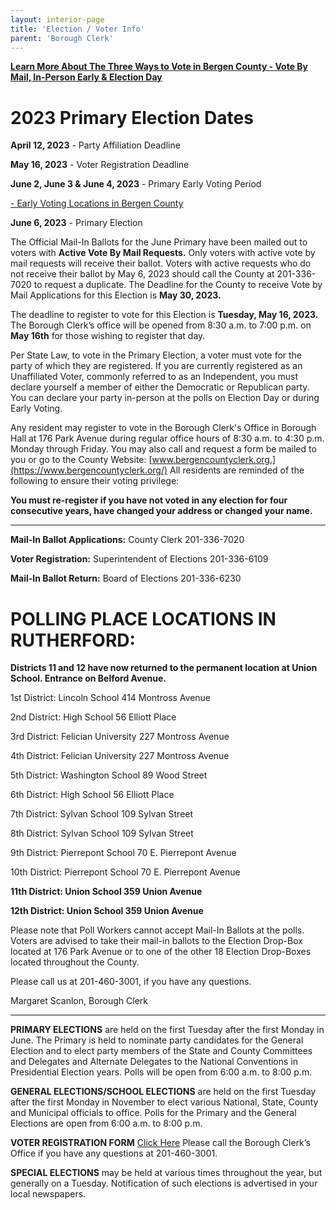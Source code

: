 ```yaml
---
layout: interior-page
title: 'Election / Voter Info'
parent: 'Borough Clerk'
---
```


[**Learn More About The Three Ways to Vote in Bergen County - Vote By Mail, In-Person Early & Election Day**](https://nj.gov/state/elections/vote-how-to.shtml)

# 2023 Primary Election Dates

**April 12, 2023** - Party Affiliation Deadline

**May 16, 2023** - Voter Registration Deadline

**June 2, June 3 & June 4, 2023** - Primary Early Voting Period

[- Early Voting Locations in Bergen County](https://www.bergencountyclerk.org/Services/77)

**June 6, 2023** - Primary Election

The Official Mail-In Ballots for the June Primary have been mailed out to voters with **Active Vote By Mail Requests.** Only voters with active vote by mail requests will receive their ballot. Voters with active requests who do not receive their ballot by May 6, 2023 should call the County at 201-336-7020 to request a duplicate. The Deadline for the County to receive Vote by Mail Applications for this Election is **May 30, 2023.**

The deadline to register to vote for this Election is **Tuesday, May 16, 2023.** The Borough Clerk’s office will be opened from 8:30 a.m. to 7:00 p.m. on **May 16th** for those wishing to register that day.

Per State Law, to vote in the Primary Election, a voter must vote for the party of which they are registered. If you are currently registered as an Unaffiliated Voter, commonly referred to as an Independent, you must declare yourself a member of either the Democratic or Republican party. You can declare your party in-person at the polls on Election Day or during Early Voting.

Any resident may register to vote in the Borough Clerk's Office in Borough Hall at 176 Park Avenue during regular office hours of 8:30 a.m. to 4:30 p.m. Monday through Friday. You may also call and request a form be mailed to you or go to the County Website: [www.bergencountyclerk.org.](https://www.bergencountyclerk.org/) All residents are reminded of the following to ensure their voting privilege: 

**You must re-register if you have not voted in any election for four consecutive years, have changed your address or changed your name.**

---

**Mail-In Ballot Applications:** County Clerk 201-336-7020

**Voter Registration:** Superintendent of Elections 201-336-6109

**Mail-In Ballot Return:** Board of Elections 201-336-6230


# POLLING PLACE LOCATIONS IN RUTHERFORD:

**Districts 11 and 12 have now returned to the permanent location at Union School. Entrance on Belford Avenue.**


1st District:	Lincoln School		414 Montross Avenue
		
2nd District:	High School		56 Elliott Place

3rd District:   Felician University 	227 Montross Avenue

4th District:	Felician University 	227 Montross Avenue

5th District:	Washington School	89 Wood Street

6th District:	High School		56 Elliott Place

7th District:	Sylvan School		109 Sylvan Street

8th District:	Sylvan School		109 Sylvan Street

9th District:	Pierrepont School	70 E. Pierrepont Avenue

10th District:	Pierrepont School	70 E. Pierrepont Avenue

**11th District:  Union School  		359 Union Avenue**

**12th District:  Union School  		359 Union Avenue**

Please note that Poll Workers cannot accept Mail-In Ballots at the polls.  Voters are advised to take their mail-in ballots to the Election Drop-Box located at 176 Park Avenue or to one of the other 18 Election Drop-Boxes located throughout the County.


Please call us at 201-460-3001, if you have any questions.

Margaret Scanlon, Borough Clerk



---------

**PRIMARY ELECTIONS** are held on the first Tuesday after the first Monday in June. The Primary is held to nominate party candidates for the General Election and to elect party members of the State and County Committees and Delegates and Alternate Delegates to the National Conventions in Presidential Election years. Polls will be open from 6:00 a.m. to 8:00 p.m.

**GENERAL ELECTIONS/SCHOOL ELECTIONS** are held on the first Tuesday after the first Monday in November to elect various National, State, County and Municipal officials to office. Polls for the Primary and the General Elections are open from 6:00 a.m. to 8:00 p.m.

**VOTER REGISTRATION FORM** [Click Here](https://www.state.nj.us/state/elections/voter-registration.shtml)
Please call the Borough Clerk’s Office if you have any questions at 201-460-3001.

**SPECIAL ELECTIONS** may be held at various times throughout the year, but generally on a Tuesday. Notification of such elections is advertised in your local newspapers.


